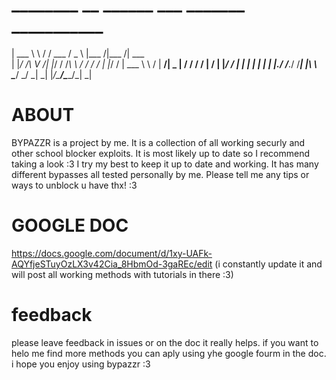 # ________  __ ______ ___ _______ ___________   
  | ___ \ \ / / ___ \/ _ \ |___  /|___  /| ___ \
  | |_/ /\ V /| |_/ / /_\ \   / /    / / | |_/ /
  | ___ \ \ / |  __/|  _  |  / /    / /  |    / 
  | |_/ / | | | |   | | | |./ /___./ /___| |\ \ 
  \____/  \_/ \_|   \_| |_/\_____/\_____/\_| \_|

# ABOUT
BYPAZZR is a project by me. It is a collection of all working securly and other school blocker exploits. It is most likely up to date so I recommend taking a look :3 I try my best to keep it up to date and working. It has many different bypasses all tested personally by me. Please tell me any tips or ways to unblock u have thx! :3

# GOOGLE DOC
https://docs.google.com/document/d/1xy-UAFk-AQYfjeSTuyOzLX3v42Cia_8HbmOd-3gaREc/edit
(i constantly update it and will post all working methods with tutorials in there :3)

# feedback 
please leave feedback in issues or on the doc it really helps. if you want to helo me find more methods you can aply using yhe google fourm in the doc. i hope you enjoy using bypazzr :3
